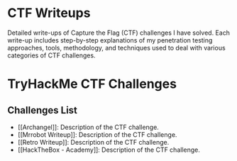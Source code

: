 # CTF Writeups
Detailed write-ups of Capture the Flag (CTF) challenges I have solved. Each write-up includes step-by-step explanations of my penetration testing approaches, tools, methodology, and techniques used to deal with various categories of CTF challenges.

# TryHackMe CTF Challenges

## Challenges List
- [[Archangel]]: Description of the CTF challenge.
- [[Mrrobot Writeup]]: Description of the CTF challenge.
- [[Retro Writeup]]: Description of the CTF challenge.
- [[HackTheBox - Academy]]: Description of the CTF challenge.
